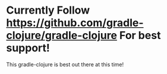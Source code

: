 # Currently Follow https://github.com/gradle-clojure/gradle-clojure For best support!

This gradle-clojure is best out there at this time!
